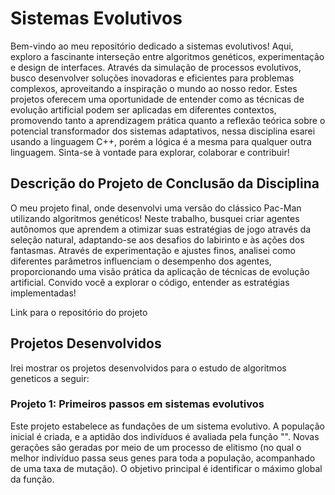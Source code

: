 # Sistemas Evolutivos

Bem-vindo ao meu repositório dedicado a sistemas evolutivos! Aqui, exploro a fascinante interseção entre algoritmos genéticos, experimentação e design de interfaces. Através da simulação de processos evolutivos, busco desenvolver soluções inovadoras e eficientes para problemas complexos, aproveitando a inspiração o mundo ao nosso redor. Estes projetos oferecem uma oportunidade de entender como as técnicas de evolução artificial podem ser aplicadas em diferentes contextos, promovendo tanto a aprendizagem prática quanto a reflexão teórica sobre o potencial transformador dos sistemas adaptativos, nessa disciplina esarei usando a linguagem C++, porém a lógica é a mesma para qualquer outra linguagem. Sinta-se à vontade para explorar, colaborar e contribuir!

## Descrição do Projeto de Conclusão da Disciplina

O meu projeto final, onde desenvolvi uma versão do clássico Pac-Man utilizando algoritmos genéticos! Neste trabalho, busquei criar agentes autônomos que aprendem a otimizar suas estratégias de jogo através da seleção natural, adaptando-se aos desafios do labirinto e às ações dos fantasmas. Através de experimentação e ajustes finos, analisei como diferentes parâmetros influenciam o desempenho dos agentes, proporcionando uma visão prática da aplicação de técnicas de evolução artificial. Convido você a explorar o código, entender as estratégias implementadas!

Link para o repositório do projeto

## Projetos Desenvolvidos

Irei mostrar os projetos desenvolvidos para o estudo de algoritmos geneticos a seguir:

### Projeto 1: Primeiros passos em sistemas evolutivos

Este projeto estabelece as fundações de um sistema evolutivo. A população inicial é criada, e a aptidão dos indivíduos é avaliada pela função "". Novas gerações são geradas por meio de um processo de elitismo (no qual o melhor indivíduo passa seus genes para toda a população, acompanhado de uma taxa de mutação). O objetivo principal é identificar o máximo global da função.

